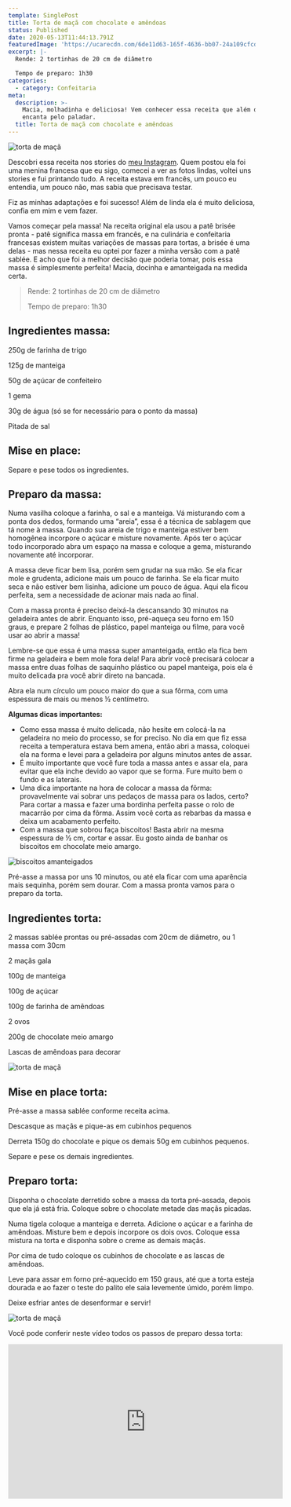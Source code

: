 ```yaml
---
template: SinglePost
title: Torta de maçã com chocolate e amêndoas
status: Published
date: 2020-05-13T11:44:13.791Z
featuredImage: 'https://ucarecdn.com/6de11d63-165f-4636-bb07-24a109cfcd15/'
excerpt: |-
  Rende: 2 tortinhas de 20 cm de diâmetro 

  Tempo de preparo: 1h30 
categories:
  - category: Confeitaria
meta:
  description: >-
    Macia, molhadinha e deliciosa! Vem conhecer essa receita que além de linda,
    encanta pelo paladar.
  title: Torta de maçã com chocolate e amêndoas
---
```

![torta de maçã](https://ucarecdn.com/f690b5a1-5665-435b-88eb-06bf1624cfd7/)

Descobri essa receita nos stories do [meu Instagram](https://www.instagram.com/paolafabeni/). Quem postou ela foi uma menina francesa que eu sigo, comecei a ver as fotos lindas, voltei uns stories e fui printando tudo. A receita estava em francês, um pouco eu entendia, um pouco não, mas sabia que precisava testar. 

Fiz as minhas adaptações e foi sucesso! Além de linda ela é muito deliciosa, confia em mim e vem fazer. 

Vamos começar pela massa! Na receita original ela usou a patê brisée pronta - patê significa massa em francês, e na culinária e confeitaria francesas existem muitas variações de massas para tortas, a brisée é uma delas - mas nessa receita eu optei por fazer a minha versão com a patê sablée. E acho que foi a melhor decisão que poderia tomar, pois essa massa é simplesmente perfeita! Macia, docinha e amanteigada na medida certa.  

> Rende: 2 tortinhas de 20 cm de diâmetro 
>
> Tempo de preparo: 1h30 

## Ingredientes massa:

250g de farinha de trigo 

125g de manteiga 

50g de açúcar de confeiteiro 

1 gema 

30g de água (só se for necessário para o ponto da massa) 

Pitada de sal 

## Mise en place:

Separe e pese todos os ingredientes. 

## Preparo da massa:

Numa vasilha coloque a farinha, o sal e a manteiga. Vá misturando com a ponta dos dedos, formando uma “areia”, essa é a técnica de sablagem que tá nome à massa. Quando sua areia de trigo e manteiga estiver bem homogênea incorpore o açúcar e misture novamente. Após ter o açúcar todo incorporado abra um espaço na massa e coloque a gema, misturando novamente até incorporar. 

A massa deve ficar bem lisa, porém sem grudar na sua mão. Se ela ficar mole e grudenta, adicione mais um pouco de farinha. Se ela ficar muito seca e não estiver bem lisinha, adicione um pouco de água. Aqui ela ficou perfeita, sem a necessidade de acionar mais nada ao final. 

Com a massa pronta é preciso deixá-la descansando 30 minutos na geladeira antes de abrir. Enquanto isso, pré-aqueça seu forno em 150 graus, e prepare 2 folhas de plástico, papel manteiga ou filme, para você usar ao abrir a massa! 

Lembre-se que essa é uma massa super amanteigada, então ela fica bem firme na geladeira e bem mole fora dela! Para abrir você precisará colocar a massa entre duas folhas de saquinho plástico ou papel manteiga, pois ela é muito delicada pra você abrir direto na bancada. 

Abra ela num círculo um pouco maior do que a sua fôrma, com uma espessura de mais ou menos ½ centímetro.  

**Algumas dicas importantes:**  

* Como essa massa é muito delicada, não hesite em colocá-la na geladeira no meio do processo, se for preciso. No dia em que fiz essa receita a temperatura estava bem amena, então abri a massa, coloquei ela na forma e levei para a geladeira por alguns minutos antes de assar. 
* É muito importante que você fure toda a massa antes e assar ela, para evitar que ela inche devido ao vapor que se forma. Fure muito bem o fundo e as laterais. 
* Uma dica importante na hora de colocar a massa da fôrma: provavelmente vai sobrar uns pedaços de massa para os lados, certo? Para cortar a massa e fazer uma bordinha perfeita passe o rolo de macarrão por cima da fôrma. Assim você corta as rebarbas da massa e deixa um acabamento perfeito. 
* Com a massa que sobrou faça biscoitos! Basta abrir na mesma espessura de ½ cm, cortar e assar. Eu gosto ainda de banhar os biscoitos em chocolate meio amargo. 

![biscoitos amanteigados](https://ucarecdn.com/fe305cde-4b14-46e2-a651-7e9275dca7a5/)

Pré-asse a massa por uns 10 minutos, ou até ela ficar com uma aparência mais sequinha, porém sem dourar. Com a massa pronta vamos para o preparo da torta. 

## Ingredientes torta:

2 massas sablée prontas ou pré-assadas com 20cm de diâmetro, ou 1 massa com 30cm 

2 maçãs gala 

100g de manteiga 

100g de açúcar 

100g de farinha de amêndoas 

2 ovos 

200g de chocolate meio amargo 

Lascas de amêndoas para decorar 

![torta de maçã](https://ucarecdn.com/17133c34-e1ef-4f08-b0d5-a9a705b668c2/)

## Mise en place torta:

Pré-asse a massa sablée conforme receita acima. 

Descasque as maçãs e pique-as em cubinhos pequenos 

Derreta 150g do chocolate e pique os demais 50g em cubinhos pequenos. 

Separe e pese os demais ingredientes. 

## Preparo torta:

Disponha o chocolate derretido sobre a massa da torta pré-assada, depois que ela já está fria. Coloque sobre o chocolate metade das maçãs picadas. 

Numa tigela coloque a manteiga e derreta. Adicione o açúcar e a farinha de amêndoas. Misture bem e depois incorpore os dois ovos. Coloque essa mistura na torta e disponha sobre o creme as demais maçãs.  

Por cima de tudo coloque os cubinhos de chocolate e as lascas de amêndoas. 

Leve para assar em forno pré-aquecido em 150 graus, até que a torta esteja dourada e ao fazer o teste do palito ele saia levemente úmido, porém limpo. 

Deixe esfriar antes de desenformar e servir! 

![torta de maçã](https://ucarecdn.com/f0315766-361f-4868-9d84-8ca1cdfa1adc/)



Você pode conferir neste vídeo todos os passos de preparo dessa torta:

<iframe width="560" height="315" src="https://www.youtube.com/embed/EQXx9RPINXE" frameborder="0" allow="accelerometer; autoplay; encrypted-media; gyroscope; picture-in-picture" allowfullscreen></iframe>
